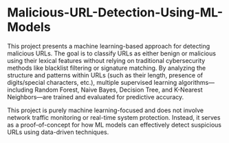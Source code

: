 # Malicious-URL-Detection-Using-ML-Models
This project presents a machine learning-based approach for detecting malicious URLs. The goal is to classify URLs as either benign or malicious using their lexical features without relying on traditional cybersecurity methods like blacklist filtering or signature matching. By analyzing the structure and patterns within URLs (such as their length, presence of digits/special characters, etc.), multiple supervised learning algorithms—including Random Forest, Naive Bayes, Decision Tree, and K-Nearest Neighbors—are trained and evaluated for predictive accuracy.

This project is purely machine learning-focused and does not involve network traffic monitoring or real-time system protection. Instead, it serves as a proof-of-concept for how ML models can effectively detect suspicious URLs using data-driven techniques.
